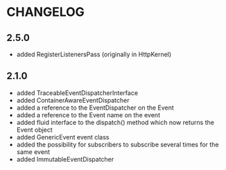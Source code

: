 CHANGELOG
=========

2.5.0
-----

 * added RegisterListenersPass (originally in HttpKernel)

2.1.0
-----

 * added TraceableEventDispatcherInterface
 * added ContainerAwareEventDispatcher
 * added a reference to the EventDispatcher on the Event
 * added a reference to the Event name on the event
 * added fluid interface to the dispatch() method which now returns the Event
   object
 * added GenericEvent event class
 * added the possibility for subscribers to subscribe several times for the
   same event
 * added ImmutableEventDispatcher
